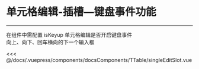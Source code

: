 # 单元格编辑-插槽—键盘事件功能

---

<common-code-format>
  <docsComponents-TTable-singleEditSlot slot="source"></docsComponents-TTable-singleEditSlot>
在组件中需配置
isKeyup 单元格编辑是否开启键盘事件<br/>
向上、向下、回车横向的下一个输入框

<<< @/docs/.vuepress/components/docsComponents/TTable/singleEditSlot.vue
</common-code-format>
